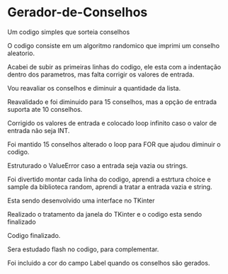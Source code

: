 # Gerador-de-Conselhos
Um codigo simples que sorteia conselhos

O codigo consiste em um algoritmo randomico que imprimi um conselho aleatorio.

Acabei de subir as primeiras linhas do codigo, ele esta com a indentação dentro dos parametros, mas falta corrigir os valores de entrada.

Vou reavaliar os conselhos e diminuir a quantidade da lista.

Reavalidado e foi diminuido para 15 conselhos, mas a opção de entrada suporta ate 10 conselhos.

Corrigido os valores de entrada e colocado loop infinito caso o valor de entrada não seja INT.

Foi mantido 15 conselhos alterado o loop para FOR que ajudou  diminuir o codigo.

Estruturado o ValueError caso a entrada seja vazia ou strings.

Foi divertido montar cada linha do codigo, aprendi a estrtura choice e sample da biblioteca random, aprendi a tratar a entrada vazia e string.

Esta sendo desenvolvido uma interface no TKinter

Realizado o tratamento da janela do TKinter e o codigo esta sendo finalizado

Codigo finalizado.

Sera estudado flash no codigo, para complementar.

Foi incluido a cor do campo Label quando os conselhos são gerados.
